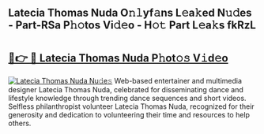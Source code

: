 ## Latecia Thomas Nuda O𝚗𝚕yf𝚊ns L𝚎a𝚔ed N𝚞𝚍es - Part-RSa P𝚑𝚘tos Vi𝚍𝚎o - H𝚘𝚝 Part L𝚎a𝚔s fkRzL

# <h2><a href="http://kf1q6h1.oniu.top/?m=Latecia+Thomas+Nuda">🔗👉 🔴 Latecia Thomas Nuda P𝚑ot𝚘𝚜 V𝚒d𝚎o</a></h2>

[![Latecia Thomas Nuda Nu𝚍e𝚜](https://i.imgur.com/0qMVB7G.gif)](http://kf1q6h1.oniu.top/?m=Latecia+Thomas+Nuda)
Web-based entertainer and multimedia designer Latecia Thomas Nuda, celebrated for disseminating dance and lifestyle knowledge through trending dance sequences and short videos. Selfless philanthropist volunteer Latecia Thomas Nuda, recognized for their generosity and dedication to volunteering their time and resources to help others.  
